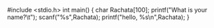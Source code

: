 #include <stdio.h>
int main()
{
  char Rachata[100];
  printf("What is your name?\t");
  scanf("%s",Rachata);
  printf("hello, %s\n",Rachata);
}

